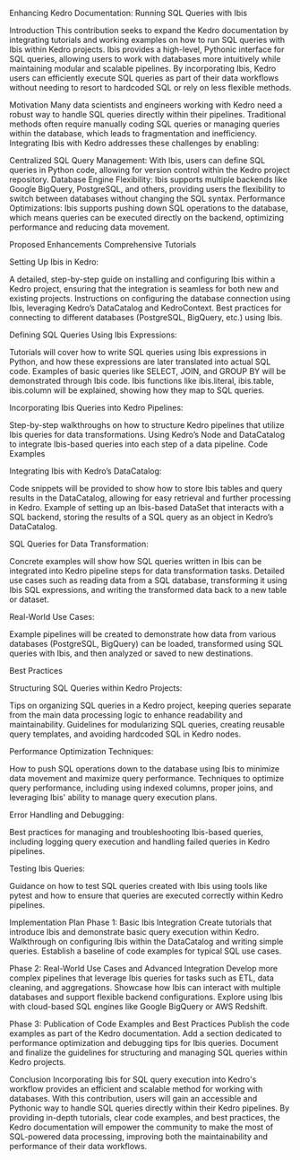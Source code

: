 Enhancing Kedro Documentation: Running SQL Queries with Ibis

Introduction
This contribution seeks to expand the Kedro documentation by integrating tutorials and working examples on how to run SQL queries with Ibis within Kedro projects. Ibis provides a high-level, Pythonic interface for SQL queries, allowing users to work with databases more intuitively while maintaining modular and scalable pipelines. By incorporating Ibis, Kedro users can efficiently execute SQL queries as part of their data workflows without needing to resort to hardcoded SQL or rely on less flexible methods.

Motivation
Many data scientists and engineers working with Kedro need a robust way to handle SQL queries directly within their pipelines. Traditional methods often require manually coding SQL queries or managing queries within the database, which leads to fragmentation and inefficiency. Integrating Ibis with Kedro addresses these challenges by enabling:

Centralized SQL Query Management: With Ibis, users can define SQL queries in Python code, allowing for version control within the Kedro project repository.
Database Engine Flexibility: Ibis supports multiple backends like Google BigQuery, PostgreSQL, and others, providing users the flexibility to switch between databases without changing the SQL syntax.
Performance Optimizations: Ibis supports pushing down SQL operations to the database, which means queries can be executed directly on the backend, optimizing performance and reducing data movement.

Proposed Enhancements
Comprehensive Tutorials

Setting Up Ibis in Kedro:

A detailed, step-by-step guide on installing and configuring Ibis within a Kedro project, ensuring that the integration is seamless for both new and existing projects.
Instructions on configuring the database connection using Ibis, leveraging Kedro’s DataCatalog and KedroContext.
Best practices for connecting to different databases (PostgreSQL, BigQuery, etc.) using Ibis.

Defining SQL Queries Using Ibis Expressions:

Tutorials will cover how to write SQL queries using Ibis expressions in Python, and how these expressions are later translated into actual SQL code.
Examples of basic queries like SELECT, JOIN, and GROUP BY will be demonstrated through Ibis code.
Ibis functions like ibis.literal, ibis.table, ibis.column will be explained, showing how they map to SQL queries.

Incorporating Ibis Queries into Kedro Pipelines:

Step-by-step walkthroughs on how to structure Kedro pipelines that utilize Ibis queries for data transformations.
Using Kedro’s Node and DataCatalog to integrate Ibis-based queries into each step of a data pipeline.
Code Examples

Integrating Ibis with Kedro’s DataCatalog:

Code snippets will be provided to show how to store Ibis tables and query results in the DataCatalog, allowing for easy retrieval and further processing in Kedro.
Example of setting up an Ibis-based DataSet that interacts with a SQL backend, storing the results of a SQL query as an object in Kedro’s DataCatalog.

SQL Queries for Data Transformation:

Concrete examples will show how SQL queries written in Ibis can be integrated into Kedro pipeline steps for data transformation tasks.
Detailed use cases such as reading data from a SQL database, transforming it using Ibis SQL expressions, and writing the transformed data back to a new table or dataset.

Real-World Use Cases:

Example pipelines will be created to demonstrate how data from various databases (PostgreSQL, BigQuery) can be loaded, transformed using SQL queries with Ibis, and then analyzed or saved to new destinations.

Best Practices

Structuring SQL Queries within Kedro Projects:

Tips on organizing SQL queries in a Kedro project, keeping queries separate from the main data processing logic to enhance readability and maintainability.
Guidelines for modularizing SQL queries, creating reusable query templates, and avoiding hardcoded SQL in Kedro nodes.

Performance Optimization Techniques:

How to push SQL operations down to the database using Ibis to minimize data movement and maximize query performance.
Techniques to optimize query performance, including using indexed columns, proper joins, and leveraging Ibis' ability to manage query execution plans.

Error Handling and Debugging:

Best practices for managing and troubleshooting Ibis-based queries, including logging query execution and handling failed queries in Kedro pipelines.

Testing Ibis Queries:

Guidance on how to test SQL queries created with Ibis using tools like pytest and how to ensure that queries are executed correctly within Kedro pipelines.

Implementation Plan
Phase 1: Basic Ibis Integration
Create tutorials that introduce Ibis and demonstrate basic query execution within Kedro.
Walkthrough on configuring Ibis within the DataCatalog and writing simple queries.
Establish a baseline of code examples for typical SQL use cases.

Phase 2: Real-World Use Cases and Advanced Integration
Develop more complex pipelines that leverage Ibis queries for tasks such as ETL, data cleaning, and aggregations.
Showcase how Ibis can interact with multiple databases and support flexible backend configurations.
Explore using Ibis with cloud-based SQL engines like Google BigQuery or AWS Redshift.

Phase 3: Publication of Code Examples and Best Practices
Publish the code examples as part of the Kedro documentation.
Add a section dedicated to performance optimization and debugging tips for Ibis queries.
Document and finalize the guidelines for structuring and managing SQL queries within Kedro projects.

Conclusion
Incorporating Ibis for SQL query execution into Kedro's workflow provides an efficient and scalable method for working with databases. With this contribution, users will gain an accessible and Pythonic way to handle SQL queries directly within their Kedro pipelines. By providing in-depth tutorials, clear code examples, and best practices, the Kedro documentation will empower the community to make the most of SQL-powered data processing, improving both the maintainability and performance of their data workflows.

